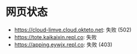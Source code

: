 # 网页状态
- https://cloud-limve.cloud.okteto.net: 失败 (502)
- https://tote.kaikaixin.repl.co: 失败
- https://apping.eywjx.repl.co: 失败 (403)

